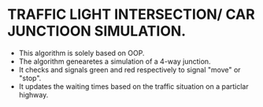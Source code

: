 # TRAFFIC LIGHT INTERSECTION/ CAR JUNCTIOON SIMULATION.
- This algorithm is solely based on OOP.
- The algorithm genearetes a simulation of a 4-way junction.
- It checks and signals green and red respectively to signal "move" or "stop".
- It updates the waiting times based on the traffic situation on a particlar highway.
